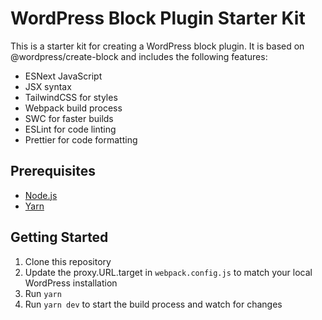 <!--
 Copyright (C) 2022 RDS Ventures LLC
 
 This program is free software: you can redistribute it and/or modify
 it under the terms of the GNU Affero General Public License as
 published by the Free Software Foundation, either version 3 of the
 License, or (at your option) any later version.
 
 This program is distributed in the hope that it will be useful,
 but WITHOUT ANY WARRANTY; without even the implied warranty of
 MERCHANTABILITY or FITNESS FOR A PARTICULAR PURPOSE.  See the
 GNU Affero General Public License for more details.
 
 You should have received a copy of the GNU Affero General Public License
 along with this program.  If not, see <http://www.gnu.org/licenses/>.
-->

# WordPress Block Plugin Starter Kit

This is a starter kit for creating a WordPress block plugin. It is based on @wordpress/create-block and includes the following features:

-   ESNext JavaScript
-   JSX syntax
-   TailwindCSS for styles
-   Webpack build process
-   SWC for faster builds
-   ESLint for code linting
-   Prettier for code formatting

## Prerequisites

-   [Node.js](https://nodejs.org/en/)
-   [Yarn](https://yarnpkg.com/)


## Getting Started

1.  Clone this repository
2.  Update the proxy.URL.target in `webpack.config.js` to match your local WordPress installation
2.  Run `yarn`
3.  Run `yarn dev` to start the build process and watch for changes